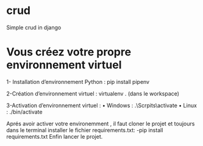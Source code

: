# crud
Simple crud in django



# Vous créez votre propre environnement virtuel 
1- Installation d’environnement Python : pip install pipenv

2-Création d’environnement virtuel : virtualenv . (dans le workspace)

3-Activation d’environnement virtuel :
• Windows : .\Scrpits\activate
• Linux : ./bin/activate

Aprés avoir activer votre environemment , il faut cloner le projet et toujours dans le terminal installer le fichier requirements.txt:
-pip install requirements.txt 
Enfin lancer le projet.
